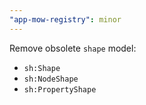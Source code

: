 ```yaml
---
"app-mow-registry": minor
---
```


Remove obsolete `shape` model:
- `sh:Shape`
- `sh:NodeShape`
- `sh:PropertyShape`
